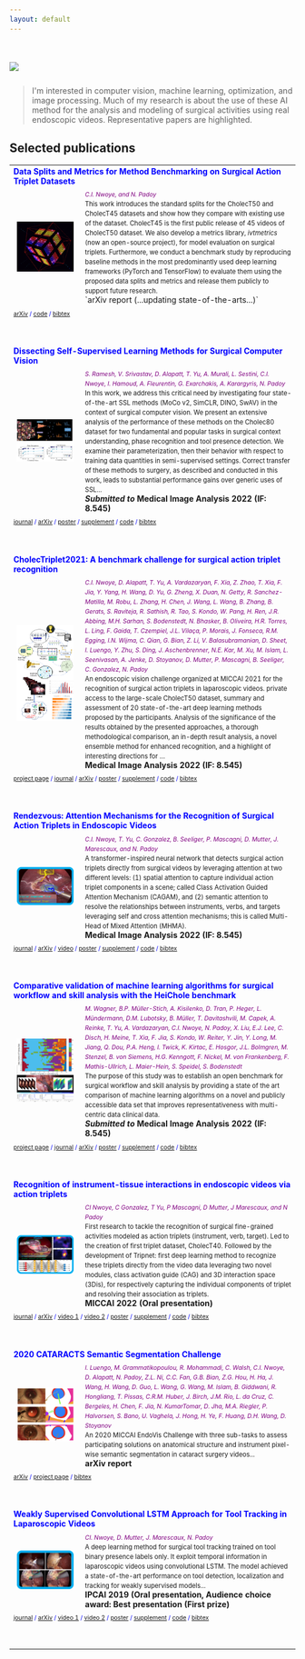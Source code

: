 ```yaml
---
layout: default
---
```

# [![](https://img.shields.io/badge/MY-RESEARCH-blue?style=for-the-badge)](#)
> I'm interested in computer vision, machine learning, optimization, and image processing. 
Much of my research is about the use of these AI method for the analysis and modeling of surgical activities using real endoscopic videos. 
Representative papers are highlighted.



## Selected publications
<table>
  <!--- paper 8 -->
  <tr>
    <td colspan=2 style="color:blue"><b>Data Splits and Metrics for Method Benchmarking on Surgical Action Triplet Datasets</b></td>
  </tr>
  <tr>
    <td style="padding:2.5%;width:25%;vertical-align:middle;min-width:120px">
        <img src="assets/img/datasplitmetric2022.gif" alt="project image" style="width:auto; height:auto; max-width:100%;" />
    </td>
    <td>
      <i style="font-size:75%; color:purple">C.I. Nwoye, and N. Padoy</i><br /> 
      <span style="font-size:80%">
        This work introduces the standard splits for the CholecT50 and CholecT45 datasets and show how they compare with existing use of the dataset. CholecT45 is the first public release of 45 videos of CholecT50 dataset. We also develop a metrics library, <i>ivtmetrics</i> (now an open-source project), for model evaluation on surgical triplets. Furthermore, we conduct a benchmark study by reproducing baseline methods in the most predominantly used deep learning frameworks (PyTorch and TensorFlow) to evaluate them using the proposed data splits and metrics and release them publicly to support future research. 
      </span><br>
      `arXiv report (...updating state-of-the-arts...)`   
    </td>
  </tr>
  <tr>
    <td colspan=2 style="color:blue">
      <span style="font-size:75%">
        <a href="https://arxiv.org/pdf/2204.05235.pdf">arXiv</a> / 
        <a href="https://github.com/CAMMA-public/attention-triplet">code</a> / 
        <a href="">bibtex</a> 
      </span><p><br /></p>
    </td>
  </tr>
  
  
  <!--- paper 7 -->
  <tr>
    <td colspan=2 style="color:blue"><b>Dissecting Self-Supervised Learning Methods for Surgical Computer Vision</b></td>
  </tr>
  <tr>
    <td style="padding:2.5%;width:25%;vertical-align:middle;min-width:120px">
        <img src="assets/img/ssl2022.png" alt="project image" style="width:auto; height:auto; max-width:100%;" />
    </td>
    <td>
      <i style="font-size:75%; color:purple">S. Ramesh, V. Srivastav, D. Alapatt, T. Yu, A. Murali, L. Sestini, C.I. Nwoye, I. Hamoud, A. Fleurentin, G. Exarchakis, A. Karargyris, N. Padoy</i><br /> 
      <span style="font-size:80%">
        In this work, we address this critical need by investigating four state-of-the-art SSL methods (MoCo v2, SimCLR, DINO, SwAV) in the context of surgical computer vision. We present an extensive analysis of the performance of these methods on the Cholec80 dataset for two fundamental and popular tasks in surgical context understanding, phase recognition and tool presence detection. We examine their parameterization, then their behavior with respect to training data quantities in semi-supervised settings. Correct transfer of these methods to surgery, as described and conducted in this work, leads to substantial performance gains over generic uses of SSL...
      </span><br>
      <b style="font-size:20%: color:dark-blue"><i>Submitted to</i> Medical Image Analysis 2022 (IF: 8.545)</b>      
    </td>
  </tr>
  <tr>
    <td colspan=2 style="color:blue">
      <span style="font-size:75%">
        <a href="#">journal</a> /
        <a href="https://arxiv.org/pdf/2207.00449.pdf">arXiv</a> / 
        <a href="#">poster</a> / 
        <a href="#">supplement</a> / 
        <a href="https://github.com/CAMMA-public/SelfSupSurg">code</a> / 
        <a href="#">bibtex</a> 
      </span><p><br /></p>
    </td>
  </tr>
  
  
  <!--- paper 6 -->
  <tr>
    <td colspan=2 style="color:blue"><b>CholecTriplet2021: A benchmark challenge for surgical action triplet recognition</b></td>
  </tr>
  <tr>
    <td style="padding:2.5%;width:25%;vertical-align:middle;min-width:120px">
        <img src="assets/img/ct2021.png" alt="project image" style="width:auto; height:auto; max-width:100%;" />
    </td>
    <td>
      <i style="font-size:75%; color:purple">C.I. Nwoye, D. Alapatt, T. Yu, A. Vardazaryan, F. Xia, Z. Zhao, T. Xia, F. Jia, Y. Yang, H. Wang, D. Yu, G. Zheng, X. Duan, N. Getty, R. Sanchez-Matilla, M. Robu, L. Zhang, H. Chen, J. Wang, L. Wang, B. Zhang, B. Gerats, S. Raviteja, R. Sathish, R. Tao, S. Kondo, W. Pang, H. Ren, J.R. Abbing, M.H. Sarhan, S. Bodenstedt, N. Bhasker, B. Oliveira, H.R. Torres, L. Ling, F. Gaida, T. Czempiel, J.L. Vilaça, P. Morais, J. Fonseca, R.M. Egging, I.N. Wijma, C. Qian, G. Bian, Z. Li, V. Balasubramanian, D. Sheet, I. Luengo, Y. Zhu, S. Ding, J. Aschenbrenner, N.E. Kar, M. Xu, M. Islam, L. Seenivasan, A. Jenke, D. Stoyanov, D. Mutter, P. Mascagni, B. Seeliger, C. Gonzalez, N. Padoy</i><br /> 
      <span style="font-size:80%">
        An endoscopic vision challenge organized at MICCAI 2021 for the recognition of surgical action triplets in laparoscopic videos. private access to the large-scale CholecT50 dataset, summary and assessment of 20 state-of-the-art deep learning methods proposed by the participants. Analysis of the significance of the results obtained by the presented approaches, a thorough methodological comparison, an in-depth result analysis, a novel ensemble method for enhanced recognition, and a highlight of interesting directions for …
      </span><br>
      <b style="font-size:20%: color:dark-blue">Medical Image Analysis 2022 (IF: 8.545)</b>      
    </td>
  </tr>
  <tr>
    <td colspan=2 style="color:blue">
      <span style="font-size:75%">
        <a href="https://cholectriplet2021.grand-challenge.org/">project page</a> /
        <a href="#">journal</a> /
        <a href="https://arxiv.org/pdf/2204.04746.pdf">arXiv</a> / 
        <a href="#">poster</a> / 
        <a href="#">supplement</a> / 
        <a href="https://github.com/CAMMA-public/cholectriplet2021">code</a> / 
        <a href="">bibtex</a> 
      </span><p><br /></p>
    </td>
  </tr>
  
  
  <!--- paper 4 -->
  <tr>
    <td colspan=2 style="color:blue"><b>Rendezvous: Attention Mechanisms for the Recognition of Surgical Action Triplets in Endoscopic Videos</b></td>
  </tr>
  <tr>
    <td style="padding:2.5%;width:25%;vertical-align:middle;min-width:120px">
        <img src="assets/img/media2022.png" alt="project image" style="width:auto; height:auto; max-width:100%;" />
    </td>
    <td>
      <i style="font-size:75%; color:purple">C.I. Nwoye, T. Yu, C. Gonzalez, B. Seeliger, P. Mascagni, D. Mutter, J. Marescaux, and N. Padoy</i><br /> 
      <span style="font-size:80%">
        A transformer-inspired neural network that detects surgical action triplets directly from surgical videos by leveraging attention at two different levels: 
        (1) spatial attention to capture individual action triplet components in a scene; called Class Activation Guided Attention Mechanism (CAGAM), and 
        (2) semantic attention to resolve the relationships between instruments, verbs, and targets leveraging self and cross attention mechanisms; 
        this is called Multi-Head of Mixed Attention (MHMA).
      </span><br>
      <b style="font-size:20%: color:dark-blue">Medical Image Analysis 2022 (IF: 8.545)</b>      
    </td>
  </tr>
  <tr>
    <td colspan=2 style="color:blue">
      <span style="font-size:75%">
        <a href="https://doi.org/10.1016/j.media.2022.102433">journal</a> /
        <a href="https://arxiv.org/abs/2109.03223">arXiv</a> / 
        <a href="https://www.youtube.com/watch?v=d_yHdJtCa98&t=61s">video</a> /
        <a href="https://ars.els-cdn.com/content/image/1-s2.0-S1361841522000846-ga1.jpg">poster</a> / 
        <a href="https://ars.els-cdn.com/content/image/1-s2.0-S1361841522000846-mmc1.pdf">supplement</a> / 
        <a href="https://github.com/CAMMA-public/rendezvous">code</a> / 
        <a href="https://scholar.googleusercontent.com/scholar.bib?q=info:NvIar7XwfCEJ:scholar.google.com/&output=citation&scisdr=CgVAT2hXEOS4tcjKXjw:AAGBfm0AAAAAY1HMRjw1Vj8y99GIlCuK4Y487-0VkR7j&scisig=AAGBfm0AAAAAY1HMRu-hHlghtvoQXt99SSsSyJSB-yI8&scisf=4&ct=citation&cd=-1&hl=en">bibtex</a> 
      </span><p><br /></p>
    </td>
  </tr>
  
  <!--- paper 5 -->
  <tr>
    <td colspan=2 style="color:blue"><b>Comparative validation of machine learning algorithms for surgical workflow and skill analysis with the HeiChole benchmark</b></td>
  </tr>
  <tr>
    <td style="padding:2.5%;width:25%;vertical-align:middle;min-width:120px">
        <img src="assets/img/heichole2019.png" alt="project image" style="width:auto; height:auto; max-width:100%;" />
    </td>
    <td>
      <i style="font-size:75%; color:purple">M. Wagner, B.P. Müller-Stich, A. Kisilenko, D. Tran, P. Heger, L. Mündermann, D.M. Lubotsky, B. Müller, T. Davitashvili, M. Capek, A. Reinke, T. Yu, A. Vardazaryan, C.I. Nwoye, N. Padoy, X. Liu, E.J. Lee, C. Disch, H. Meine, T. Xia, F. Jia, S. Kondo, W. Reiter, Y. Jin, Y. Long, M. Jiang, Q. Dou, P.A. Heng, I. Twick, K. Kirtac, E. Hosgor, J.L. Bolmgren, M. Stenzel, B. von Siemens, H.G. Kenngott, F. Nickel, M. von Frankenberg, F. Mathis-Ullrich, L. Maier-Hein, S. Speidel, S. Bodenstedt</i><br /> 
      <span style="font-size:80%">
        The purpose of this study was to establish an open benchmark for surgical workflow and skill analysis by providing a state of the art comparison of machine learning algorithms on a novel and publicly accessible data set that improves representativeness with multi-centric data clinical data.
      </span><br>
      <b style="font-size:20%: color:dark-blue"><i>Submitted to </i>Medical Image Analysis 2022 (IF: 8.545)</b>      
    </td>
  </tr>
  <tr>
    <td colspan=2 style="color:blue">
      <span style="font-size:75%">
        <a href="https://www.synapse.org/#!Synapse:syn18824884/wiki/592586">project page</a> /
        <a href="#">journal</a> /
        <a href="https://arxiv.org/ftp/arxiv/papers/2109/2109.14956.pdf">arXiv</a> / 
        <a href="#">poster</a> / 
        <a href="#">supplement</a> / 
        <a href="#">code</a> / 
        <a href="#">bibtex</a> 
      </span><p><br /></p>
    </td>
  </tr>
  
  
  
  
  <!--- paper 2 -->
  <tr>
    <td colspan=2 style="color:blue"><b>Recognition of instrument-tissue interactions in endoscopic videos via action triplets</b></td>
  </tr>
  <tr>
    <td style="padding:2.5%;width:25%;vertical-align:middle;min-width:120px">
        <img src="assets/img/miccai2020.png" alt="project image" style="width:auto; height:auto; max-width:100%;" />
    </td>
    <td>
      <i style="font-size:75%; color:purple">CI Nwoye, C Gonzalez, T Yu, P Mascagni, D Mutter, J Marescaux, and N Padoy</i><br /> 
      <span style="font-size:80%">
        First research to tackle the recognition of surgical fine-grained activities modeled as action triplets (instrument, verb, target). 
        Led to the creation of first triplet dataset, CholecT40.
        Followed by the development of Tripnet: first deep learning method to recognize these triplets directly from the video data leveraging two novel modules, 
        class activation guide (CAG) and 3D interaction space (3Dis), for respectively capturing the individual components of triplet and resolving their association as triplets.        
      </span><br>
      <b style="font-size:20%: color:dark-blue">MICCAI 2022 (Oral presentation)</b>      
    </td>
  </tr>
  <tr>
    <td colspan=2 style="color:blue">
      <span style="font-size:75%">
        <a href="https://link.springer.com/chapter/10.1007/978-3-030-59716-0_35">journal</a> /
        <a href="https://arxiv.org/abs/2007.05405">arXiv</a> / 
        <a href="https://youtu.be/vnMwlS5tvHE">video 1</a> /  
        <a href="https://youtu.be/SNhd1yzOe50">video 2</a> / 
        <a href="#">poster</a> / 
        <a href="#">supplement</a> / 
        <a href="https://github.com/CAMMA-public/tripnet">code</a> / 
        <a href="https://scholar.googleusercontent.com/scholar.bib?q=info:ZZm_AZpFBVkJ:scholar.google.com/&output=citation&scisdr=CgVAT2hXEOS4tcjIyig:AAGBfm0AAAAAY1HO0ihWUeoZS9wMI9kqhDsAxPhc9m7e&scisig=AAGBfm0AAAAAY1HO0tbsKCBz_ahuqJJjchZZFscqaly0&scisf=4&ct=citation&cd=-1&hl=en">bibtex</a> 
      </span><p><br /></p>
    </td>
  </tr>
  
  
  <!--- paper 3 -->
  <tr>
    <td colspan=2 style="color:blue"><b>2020 CATARACTS Semantic Segmentation Challenge</b></td>
  </tr>
  <tr>
    <td style="padding:2.5%;width:25%;vertical-align:middle;min-width:120px">
        <img src="assets/img/cadis2020.png" alt="project image" style="width:auto; height:auto; max-width:100%;" />
    </td>
    <td>
      <i style="font-size:75%; color:purple">I. Luengo, M. Grammatikopoulou, R. Mohammadi, C. Walsh, C.I. Nwoye, D. Alapatt, N. Padoy, Z.L. Ni, C.C. Fan, G.B. Bian, Z.G. Hou, H. Ha, J. Wang, H. Wang, D. Guo, L. Wang, G. Wang, M. Islam, B. Giddwani, R. Hongliang, T. Pissas, C.R.M. Huber, J. Birch, J.M. Rio, L. da Cruz, C. Bergeles, H. Chen, F. Jia, N. KumarTomar, D. Jha, M.A. Riegler, P. Halvorsen, S. Bano, U. Vaghela, J. Hong, H. Ye, F. Huang, D.H. Wang, D. Stoyanov</i><br /> 
      <span style="font-size:80%">
       An 2020 MICCAI EndoVis Challenge with three sub-tasks to assess participating solutions on anatomical structure and instrument pixel-wise semantic segmentation in cataract surgery videos...
      </span><br>
      <b style="font-size:20%: color:dark-blue">arXiv report</b>      
    </td>
  </tr>
  <tr>
    <td colspan=2 style="color:blue">
      <span style="font-size:75%">
        <a href="https://arxiv.org/pdf/2110.10965.pdf">arXiv</a> / 
        <a href="https://cataracts-semantic-segmentation2020.grand-challenge.org/">project page</a> / 
        <a href="#">bibtex</a> 
      </span><p><br /></p>
    </td>
  </tr>
  
  <!--- paper 1 -->
  <tr>
    <td colspan=2 style="color:blue"><b>Weakly Supervised Convolutional LSTM Approach for Tool Tracking in Laparoscopic Videos</b></td>
  </tr>
  <tr>
    <td style="padding:2.5%;width:25%;vertical-align:middle;min-width:120px">
        <img src="assets/img/ipcai2019.gif" alt="project image" style="width:auto; height:auto; max-width:100%;" />
    </td>
    <td>
      <i style="font-size:75%; color:purple">CI. Nwoye, D. Mutter, J. Marescaux, N. Padoy</i><br /> 
      <span style="font-size:80%">
        A deep learning method for surgical tool tracking trained on tool binary presence labels only. 
        It exploit temporal information in laparoscopic videos using convolutional LSTM. 
        The model achieved a state-of-the-art performance on tool detection, localization and tracking for weakly supervised models...
      </span><br>
      <b style="font-size:20%: color:dark-blue">IPCAI 2019 (Oral presentation, Audience choice award: Best presentation (First prize)</b>      
    </td>
  </tr>
  <tr>
    <td colspan=2 style="color:blue">
      <span style="font-size:75%">
        <a href="https://link.springer.com/article/10.1007/s11548-019-01958-6">journal</a> /
        <a href="https://arxiv.org/abs/1812.01366">arXiv</a> / 
        <a href="https://youtu.be/vnMwlS5tvHE">video 1</a> /  
        <a href="https://youtu.be/SNhd1yzOe50">video 2</a> / 
        <a href="#">poster</a> / 
        <a href="#">supplement</a> / 
        <a href="https://github.com/CAMMA-public/ConvLSTM-Surgical-Tool-Tracker">code</a> / 
        <a href="https://scholar.googleusercontent.com/scholar.bib?q=info:CweYMKcUKesJ:scholar.google.com/&output=citation&scisdr=CgVAT2hXEOS4tci6tek:AAGBfm0AAAAAY1G8rem5lpW_N2pYmU0J2PqD_-QplUgI&scisig=AAGBfm0AAAAAY1G8rR6pMAYq25cZ2OGGW-Eiu_Fu8lXq&scisf=4&ct=citation&cd=-1&hl=en">bibtex</a> 
      </span><p><br /></p>
    </td>
  </tr>
  
</table>





<!-- 
        <table style="width:100%;border:0px;border-spacing:0px;border-collapse:separate;margin-right:auto;margin-left:auto;">

          {% for post in site.posts %}
          {% for cat in post.categories %}
          {% if cat == 'research' %}
          <tr>
            <td style="padding:2.5%;width:25%;vertical-align:middle;min-width:120px">
              <img src="/tn{{post.image}}" alt="project image" style="width:auto; height:auto; max-width:100%;" />
            </td>
            <td style="padding:2.5%;width:75%;vertical-align:middle">
              <h3>{{post.title}}</h3>
              <br>
              {{post.authors}}

              <br>
              <em>{{post.venue}}</em>, {{ post.date | date: "%Y" }}
              <br>
              {% if post.arxiv %}
              <a href="{{post.arxiv}}">arxiv</a> /
              {% endif %}
              {% if post.video %}
              <a href="{{post.video}}">video</a> /
              {% endif %}
              {% if post.code %}
              <a href="{{post.code}}">code</a> /
              {% endif %}
              {% if post.poster %}
              <a href="{{post.poster}}">poster</a> /
              {% endif %}
              {% if post.slides %}
              <a href="{{post.slides}}">slides</a> /
              {% endif %}
              <p></p>
              {{ post.excerpt }}
            </td>
          </tr>
          {% endif %}
          {% endfor %}
          {% endfor %}
        </table>
        <br> -->
